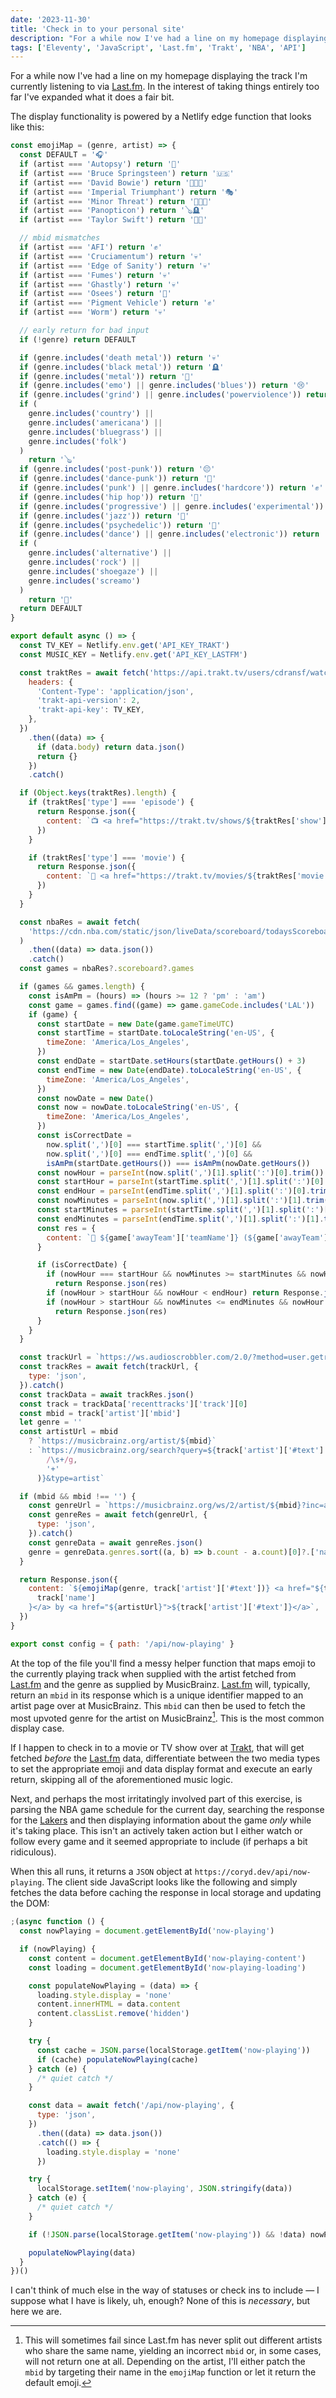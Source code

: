 ```yaml
---
date: '2023-11-30'
title: 'Check in to your personal site'
description: "For a while now I've had a line on my homepage displaying the track I'm currently listening to via Last.fm. In the interest of taking things entirely too far I've expanded what it does a fair bit."
tags: ['Eleventy', 'JavaScript', 'Last.fm', 'Trakt', 'NBA', 'API']
---
```

For a while now I've had a line on my homepage displaying the track I'm currently listening to via [Last.fm](https://www.last.fm/user/coryd_). In the interest of taking things entirely too far I've expanded what it does a fair bit.<!-- excerpt -->

The display functionality is powered by a Netlify edge function that looks like this:

```javascript
const emojiMap = (genre, artist) => {
  const DEFAULT = '🎧'
  if (artist === 'Autopsy') return '🧟'
  if (artist === 'Bruce Springsteen') return '🇺🇸'
  if (artist === 'David Bowie') return '👨🏻‍🎤'
  if (artist === 'Imperial Triumphant') return '🎭'
  if (artist === 'Minor Threat') return '👨🏻‍🦲'
  if (artist === 'Panopticon') return '🪕🪦'
  if (artist === 'Taylor Swift') return '👸🏼'

  // mbid mismatches
  if (artist === 'AFI') return '✊'
  if (artist === 'Cruciamentum') return '💀'
  if (artist === 'Edge of Sanity') return '💀'
  if (artist === 'Fumes') return '💀'
  if (artist === 'Ghastly') return '💀'
  if (artist === 'Osees') return '💊'
  if (artist === 'Pigment Vehicle') return '✊'
  if (artist === 'Worm') return '💀'

  // early return for bad input
  if (!genre) return DEFAULT

  if (genre.includes('death metal')) return '💀'
  if (genre.includes('black metal')) return '🪦'
  if (genre.includes('metal')) return '🤘'
  if (genre.includes('emo') || genre.includes('blues')) return '😢'
  if (genre.includes('grind') || genre.includes('powerviolence')) return '🫨'
  if (
    genre.includes('country') ||
    genre.includes('americana') ||
    genre.includes('bluegrass') ||
    genre.includes('folk')
  )
    return '🪕'
  if (genre.includes('post-punk')) return '😔'
  if (genre.includes('dance-punk')) return '🪩'
  if (genre.includes('punk') || genre.includes('hardcore')) return '✊'
  if (genre.includes('hip hop')) return '🎤'
  if (genre.includes('progressive') || genre.includes('experimental')) return '🤓'
  if (genre.includes('jazz')) return '🎺'
  if (genre.includes('psychedelic')) return '💊'
  if (genre.includes('dance') || genre.includes('electronic')) return '💻'
  if (
    genre.includes('alternative') ||
    genre.includes('rock') ||
    genre.includes('shoegaze') ||
    genre.includes('screamo')
  )
    return '🎸'
  return DEFAULT
}

export default async () => {
  const TV_KEY = Netlify.env.get('API_KEY_TRAKT')
  const MUSIC_KEY = Netlify.env.get('API_KEY_LASTFM')

  const traktRes = await fetch('https://api.trakt.tv/users/cdransf/watching', {
    headers: {
      'Content-Type': 'application/json',
      'trakt-api-version': 2,
      'trakt-api-key': TV_KEY,
    },
  })
    .then((data) => {
      if (data.body) return data.json()
      return {}
    })
    .catch()

  if (Object.keys(traktRes).length) {
    if (traktRes['type'] === 'episode') {
      return Response.json({
        content: `📺 <a href="https://trakt.tv/shows/${traktRes['show']['ids']['slug']}">${traktRes['show']['title']}</a> • <a href="https://trakt.tv/shows/${traktRes['show']['ids']['slug']}/seasons/${traktRes['episode']['season']}/episodes/${traktRes['episode']['number']}">${traktRes['episode']['title']}</a>`,
      })
    }

    if (traktRes['type'] === 'movie') {
      return Response.json({
        content: `🎥 <a href="https://trakt.tv/movies/${traktRes['movie']['ids']['slug']}">${traktRes['movie']['title']}</a>`,
      })
    }
  }

  const nbaRes = await fetch(
    'https://cdn.nba.com/static/json/liveData/scoreboard/todaysScoreboard_00.json'
  )
    .then((data) => data.json())
    .catch()
  const games = nbaRes?.scoreboard?.games

  if (games && games.length) {
    const isAmPm = (hours) => (hours >= 12 ? 'pm' : 'am')
    const game = games.find((game) => game.gameCode.includes('LAL'))
    if (game) {
      const startDate = new Date(game.gameTimeUTC)
      const startTime = startDate.toLocaleString('en-US', {
        timeZone: 'America/Los_Angeles',
      })
      const endDate = startDate.setHours(startDate.getHours() + 3)
      const endTime = new Date(endDate).toLocaleString('en-US', {
        timeZone: 'America/Los_Angeles',
      })
      const nowDate = new Date()
      const now = nowDate.toLocaleString('en-US', {
        timeZone: 'America/Los_Angeles',
      })
      const isCorrectDate =
        now.split(',')[0] === startTime.split(',')[0] &&
        now.split(',')[0] === endTime.split(',')[0] &&
        isAmPm(startDate.getHours()) === isAmPm(nowDate.getHours())
      const nowHour = parseInt(now.split(',')[1].split(':')[0].trim())
      const startHour = parseInt(startTime.split(',')[1].split(':')[0].trim())
      const endHour = parseInt(endTime.split(',')[1].split(':')[0].trim())
      const nowMinutes = parseInt(now.split(',')[1].split(':')[1].trim())
      const startMinutes = parseInt(startTime.split(',')[1].split(':')[1].trim())
      const endMinutes = parseInt(endTime.split(',')[1].split(':')[1].trim())
      const res = {
        content: `🏀 ${game['awayTeam']['teamName']} (${game['awayTeam']['wins']}-${game['awayTeam']['losses']}) @ ${game['homeTeam']['teamName']} (${game['homeTeam']['wins']}-${game['homeTeam']['losses']})`,
      }

      if (isCorrectDate) {
        if (nowHour === startHour && nowMinutes >= startMinutes && nowHour < endHour)
          return Response.json(res)
        if (nowHour > startHour && nowHour < endHour) return Response.json(res)
        if (nowHour > startHour && nowMinutes <= endMinutes && nowHour == endHour)
          return Response.json(res)
      }
    }
  }

  const trackUrl = `https://ws.audioscrobbler.com/2.0/?method=user.getrecenttracks&user=coryd_&api_key=${MUSIC_KEY}&limit=1&format=json`
  const trackRes = await fetch(trackUrl, {
    type: 'json',
  }).catch()
  const trackData = await trackRes.json()
  const track = trackData['recenttracks']['track'][0]
  const mbid = track['artist']['mbid']
  let genre = ''
  const artistUrl = mbid
    ? `https://musicbrainz.org/artist/${mbid}`
    : `https://musicbrainz.org/search?query=${track['artist']['#text'].replace(
        /\s+/g,
        '+'
      )}&type=artist`

  if (mbid && mbid !== '') {
    const genreUrl = `https://musicbrainz.org/ws/2/artist/${mbid}?inc=aliases+genres&fmt=json`
    const genreRes = await fetch(genreUrl, {
      type: 'json',
    }).catch()
    const genreData = await genreRes.json()
    genre = genreData.genres.sort((a, b) => b.count - a.count)[0]?.['name'] || ''
  }

  return Response.json({
    content: `${emojiMap(genre, track['artist']['#text'])} <a href="${track['url']}">${
      track['name']
    }</a> by <a href="${artistUrl}">${track['artist']['#text']}</a>`,
  })
}

export const config = { path: '/api/now-playing' }
```

At the top of the file you'll find a messy helper function that maps emoji to the currently playing track when supplied with the artist fetched from [Last.fm](https://www.last.fm/user/coryd_) and the genre as supplied by MusicBrainz. [Last.fm](https://www.last.fm/user/coryd_) will, typically, return an `mbid` in its response which is a unique identifier mapped to an artist page over at MusicBrainz. This `mbid` can then be used to fetch the most upvoted genre for the artist on MusicBrainz[^1]. This is the most common display case.

If I happen to check in to a movie or TV show over at [Trakt](https://trakt.tv/users/cdransf), that will get fetched _before_ the [Last.fm](https://www.last.fm/user/coryd_) data, differentiate between the two media types to set the appropriate emoji and data display format and execute an early return, skipping all of the aforementioned music logic.

Next, and perhaps the most irritatingly involved part of this exercise, is parsing the NBA game schedule for the current day, searching the response for the [Lakers](https://lakers.com) and then displaying information about the game _only_ while it's taking place. This isn't an actively taken action but I either watch or follow every game and it seemed appropriate to include (if perhaps a bit ridiculous).

When this all runs, it returns a `JSON` object at `https://coryd.dev/api/now-playing`. The client side JavaScript looks like the following and simply fetches the data before caching the response in local storage and updating the DOM:

```javascript
;(async function () {
  const nowPlaying = document.getElementById('now-playing')

  if (nowPlaying) {
    const content = document.getElementById('now-playing-content')
    const loading = document.getElementById('now-playing-loading')

    const populateNowPlaying = (data) => {
      loading.style.display = 'none'
      content.innerHTML = data.content
      content.classList.remove('hidden')
    }

    try {
      const cache = JSON.parse(localStorage.getItem('now-playing'))
      if (cache) populateNowPlaying(cache)
    } catch (e) {
      /* quiet catch */
    }

    const data = await fetch('/api/now-playing', {
      type: 'json',
    })
      .then((data) => data.json())
      .catch(() => {
        loading.style.display = 'none'
      })

    try {
      localStorage.setItem('now-playing', JSON.stringify(data))
    } catch (e) {
      /* quiet catch */
    }

    if (!JSON.parse(localStorage.getItem('now-playing')) && !data) nowPlaying.remove()

    populateNowPlaying(data)
  }
})()
```

I can't think of much else in the way of statuses or check ins to include — I suppose what I have is likely, uh, enough? None of this is _necessary_, but here we are.

[^1]: This will sometimes fail since Last.fm has never split out different artists who share the same name, yielding an incorrect `mbid` or, in some cases, will not return one at all. Depending on the artist, I'll either patch the `mbid` by targeting their name in the `emojiMap` function or let it return the default emoji.
